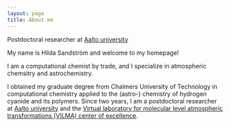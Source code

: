 ```yaml
---
layout: page
title: About me
---
```

Postdoctoral researcher at [Aalto university][Aalto link]

My name is Hilda Sandström and welcome to my homepage!

I am a computational chemist by trade, and I specialize in atmospheric chemsitry and astrochemistry. 

I obtained my graduate degree from Chalmers University of Technology in computational chemistry applied to the (astro-) chemistry of hydrogen cyanide and its polymers. Since two years, I am a postdoctoral researcher at [Aalto university][Aalto link] and the [Virtual laboratory for molecular level atmospheric transformations (VILMA) center of excellence][VILMA link]. 

[Aalto link]: https://research.aalto.fi/en/persons/hilda-sandstr%C3%B6m
[VILMA link]: https://www.helsinki.fi/en/researchgroups/vilma
